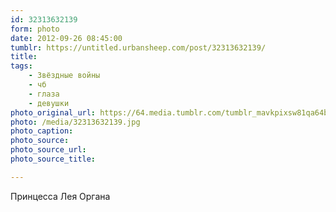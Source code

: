 ```yaml
---
id: 32313632139
form: photo
date: 2012-09-26 08:45:00
tumblr: https://untitled.urbansheep.com/post/32313632139/
title:
tags:
    - Звёздные войны
    - чб
    - глаза
    - девушки
photo_original_url: https://64.media.tumblr.com/tumblr_mavkpixsw81qa64bjo1_500.jpg
photo: /media/32313632139.jpg
photo_caption: 
photo_source:
photo_source_url:
photo_source_title:

---
```


<p>Принцесса Лея Органа</p>
